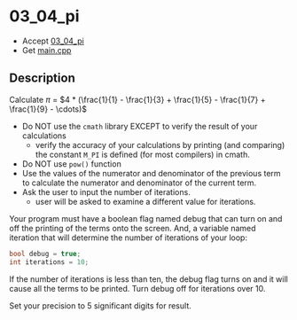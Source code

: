 # 03_04_pi

- Accept [03_04_pi](https://classroom.github.com/a/yPY0YqXC)
- Get [main.cpp](main.cpp)

## Description

Calculate $\pi$ = $4 * (\frac{1}{1} - \frac{1}{3} + \frac{1}{5} - \frac{1}{7} + \frac{1}{9} - \cdots)$

- Do NOT use the `cmath` library EXCEPT to verify the result of your calculations
  - verify the accuracy of your calculations by printing (and comparing) the constant `M_PI` is defined (for most compilers) in cmath.
- Do NOT use `pow()` function
- Use the values of the numerator and denominator of the previous term to calculate the numerator and denominator of the current term.
- Ask the user to input the number of iterations.
    - user will be asked to examine a different value for iterations.


Your program must have a boolean flag named debug that can turn on and off the printing of the terms onto the screen. And, a variable named iteration that will determine the number of iterations of your loop: 

```c++
bool debug = true;
int iterations = 10;
```

If the number of iterations is less than ten, the debug flag turns on and it will cause all the terms to be printed. Turn debug off for iterations over 10.

Set your precision to 5 significant digits for result.
